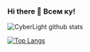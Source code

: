 ### Hi there 👋 Всем ку!

![CyberLight github stats](https://github-readme-stats.vercel.app/api?username=CyberLight&show_icons=true&theme=merko)

[![Top Langs](https://github-readme-stats.vercel.app/api/top-langs/?username=CyberLight&layout=compact&theme=merko)](https://github.com/CyberLight/github-readme-stats)

<!--
**CyberLight/CyberLight** is a ✨ _special_ ✨ repository because its `README.md` (this file) appears on your GitHub profile.

Here are some ideas to get you started:

- 🔭 I’m currently working on ...
- 🌱 I’m currently learning ...
- 👯 I’m looking to collaborate on ...
- 🤔 I’m looking for help with ...
- 💬 Ask me about ...
- 📫 How to reach me: ...
- 😄 Pronouns: ...
- ⚡ Fun fact: ...
-->
